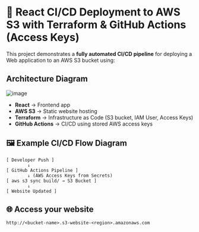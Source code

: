 # 🚀 React CI/CD Deployment to AWS S3 with Terraform & GitHub Actions (Access Keys)
This project demonstrates a **fully automated CI/CD pipeline** for deploying a Web application to an AWS S3 bucket using:

## Architecture Diagram

![image](https://github.com/user-attachments/assets/4c26a75b-e11f-4047-a414-f658c349467d)

- **React** → Frontend app
- **AWS S3** → Static website hosting
- **Terraform** → Infrastructure as Code (S3 bucket, IAM User, Access Keys)
- **GitHub Actions** → CI/CD using stored AWS access keys
  
## 🖼 Example CI/CD Flow Diagram
```
[ Developer Push ]
        ↓
[ GitHub Actions Pipeline ]
        ↓ (AWS Access Keys from Secrets)
[ aws s3 sync build/ → S3 Bucket ]
        ↓
[ Website Updated ]
```
## 🌐 Access your website
```
http://<bucket-name>.s3-website-<region>.amazonaws.com
```
